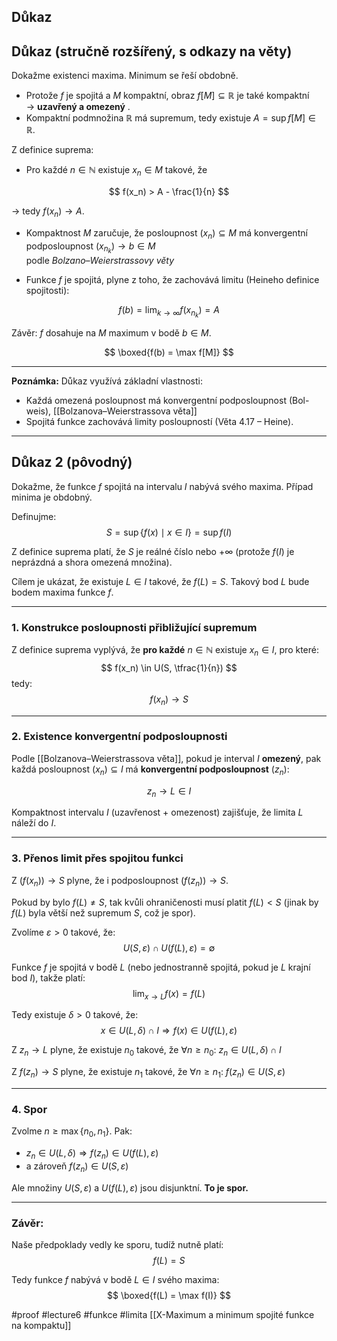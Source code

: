 ## Důkaz 

## Důkaz (stručně rozšířený, s odkazy na věty)

Dokažme existenci maxima. Minimum se řeší obdobně.

- Protože $f$ je spojitá a $M$ kompaktní, obraz $f[M] \subseteq \mathbb{R}$ je také kompaktní  
  → **uzavřený a omezený** .
- Kompaktní podmnožina $\mathbb{R}$ má supremum, tedy existuje $A = \sup f[M] \in \mathbb{R}$.

Z definice suprema:
- Pro každé $n \in \mathbb{N}$ existuje $x_n \in M$ takové, že

$$
f(x_n) > A - \frac{1}{n}
$$

→ tedy $f(x_n) \to A$.

- Kompaktnost $M$ zaručuje, že posloupnost $(x_n) \subseteq M$ má konvergentní podposloupnost $(x_{n_k}) \to b \in M$  
  podle _Bolzano–Weierstrassovy věty_ 

- Funkce $f$ je spojitá, plyne z toho, že zachovává limitu (Heineho definice spojitosti):

$$
f(b) = \lim_{k \to \infty} f(x_{n_k}) = A
$$

Závěr: $f$ dosahuje na $M$ maximum v bodě $b \in M$.

$$
\boxed{f(b) = \max f[M]}
$$

---

**Poznámka:** Důkaz využívá základní vlastnosti:
- Každá omezená posloupnost má konvergentní podposloupnost (Bol-weis), [[Bolzanova–Weierstrassova věta]]
- Spojitá funkce zachovává limity posloupností (Věta 4.17 – Heine).


---

## Důkaz 2 (pôvodný)

Dokažme, že funkce $f$ spojitá na intervalu $I$ nabývá svého maxima. Případ minima je obdobný.

Definujme:
$$
S = \sup \{ f(x) \mid x \in I \} = \sup f(I)
$$

Z definice suprema platí, že $S$ je reálné číslo nebo $+\infty$ (protože $f(I)$ je neprázdná a shora omezená množina).

Cílem je ukázat, že existuje $L \in I$ takové, že $f(L) = S$. Takový bod $L$ bude bodem maxima funkce $f$.

---

### 1. Konstrukce posloupnosti přibližující supremum

Z definice suprema vyplývá, že **pro každé** $n \in \mathbb{N}$ existuje $x_n \in I$, pro které:
$$
f(x_n) \in U(S, \tfrac{1}{n})
$$
tedy:
$$
f(x_n) \to S
$$

---

### 2. Existence konvergentní podposloupnosti

Podle [[Bolzanova–Weierstrassova věta]], pokud je interval $I$ **omezený**, pak každá posloupnost $(x_n) \subseteq I$ má **konvergentní podposloupnost** $(z_n)$:

$$
z_n \to L \in I
$$

Kompaktnost intervalu $I$ (uzavřenost + omezenost) zajišťuje, že limita $L$ náleží do $I$.

---

### 3. Přenos limit přes spojitou funkci

Z $(f(x_n)) \to S$ plyne, že i podposloupnost $(f(z_n)) \to S$.

Pokud by bylo $f(L) \ne S$, tak kvůli ohraničenosti musí platit $f(L) < S$ (jinak by $f(L)$ byla větší než supremum $S$, což je spor).

Zvolíme $\varepsilon > 0$ takové, že:
$$
U(S, \varepsilon) \cap U(f(L), \varepsilon) = \emptyset
$$

Funkce $f$ je spojitá v bodě $L$ (nebo jednostranně spojitá, pokud je $L$ krajní bod $I$), takže  platí:
$$
\lim_{x \to L} f(x) = f(L)
$$

Tedy existuje $\delta > 0$ takové, že:
$$
x \in U(L, \delta) \cap I \Rightarrow f(x) \in U(f(L), \varepsilon)
$$

Z $z_n \to L$ plyne, že existuje $n_0$ takové, že $\forall n \geq n_0$: $z_n \in U(L, \delta) \cap I$

Z $f(z_n) \to S$ plyne, že existuje $n_1$ takové, že $\forall n \geq n_1$: $f(z_n) \in U(S, \varepsilon)$

---

### 4. Spor

Zvolme $n \geq \max\{n_0, n_1\}$. Pak:
- $z_n \in U(L, \delta) \Rightarrow f(z_n) \in U(f(L), \varepsilon)$
- a zároveň $f(z_n) \in U(S, \varepsilon)$

Ale množiny $U(S, \varepsilon)$ a $U(f(L), \varepsilon)$ jsou disjunktní. **To je spor.**

---

### Závěr:

Naše předpoklady vedly ke sporu, tudíž nutně platí:
$$
f(L) = S
$$

Tedy funkce $f$ nabývá v bodě $L \in I$ svého maxima:
$$
\boxed{f(L) = \max f(I)}
$$




#proof #lecture6 #funkce  #limita
[[X-Maximum a minimum spojité funkce na kompaktu]]
